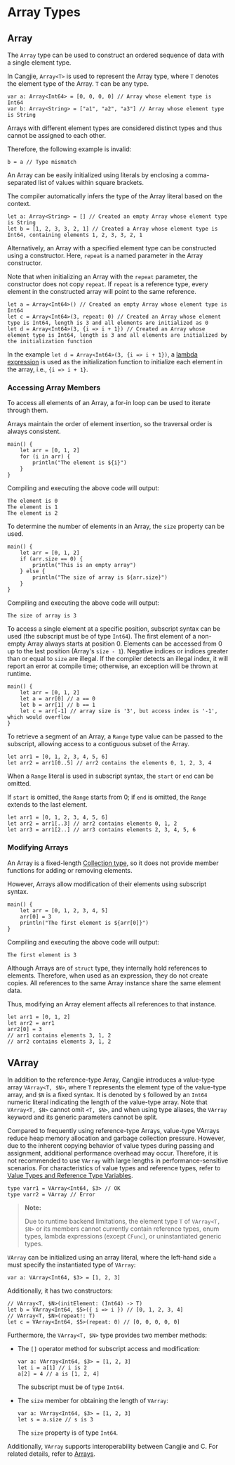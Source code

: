 # Array Types

## Array

The `Array` type can be used to construct an ordered sequence of data with a single element type.

In Cangjie, `Array<T>` is used to represent the Array type, where `T` denotes the element type of the Array. `T` can be any type.

<!-- compile.error -array_example -->

```cangjie
var a: Array<Int64> = [0, 0, 0, 0] // Array whose element type is Int64
var b: Array<String> = ["a1", "a2", "a3"] // Array whose element type is String
```

Arrays with different element types are considered distinct types and thus cannot be assigned to each other.

Therefore, the following example is invalid:

<!-- compile.error -array_example -->

```cangjie
b = a // Type mismatch
```

An Array can be easily initialized using literals by enclosing a comma-separated list of values within square brackets.

The compiler automatically infers the type of the Array literal based on the context.

<!-- compile -->

```cangjie
let a: Array<String> = [] // Created an empty Array whose element type is String
let b = [1, 2, 3, 3, 2, 1] // Created a Array whose element type is Int64, containing elements 1, 2, 3, 3, 2, 1
```

Alternatively, an Array with a specified element type can be constructed using a constructor. Here, `repeat` is a named parameter in the Array constructor.

Note that when initializing an Array with the `repeat` parameter, the constructor does not copy `repeat`. If `repeat` is a reference type, every element in the constructed array will point to the same reference.

<!-- compile -->

```cangjie
let a = Array<Int64>() // Created an empty Array whose element type is Int64
let c = Array<Int64>(3, repeat: 0) // Created an Array whose element type is Int64, length is 3 and all elements are initialized as 0
let d = Array<Int64>(3, {i => i + 1}) // Created an Array whose element type is Int64, length is 3 and all elements are initialized by the initialization function
```

In the example `let d = Array<Int64>(3, {i => i + 1})`, a [lambda expression](../function/lambda.md) is used as the initialization function to initialize each element in the array, i.e., `{i => i + 1}`.

### Accessing Array Members

To access all elements of an Array, a for-in loop can be used to iterate through them.

Arrays maintain the order of element insertion, so the traversal order is always consistent.

<!-- verify -->

```cangjie
main() {
    let arr = [0, 1, 2]
    for (i in arr) {
        println("The element is ${i}")
    }
}
```

Compiling and executing the above code will output:

```text
The element is 0
The element is 1
The element is 2
```

To determine the number of elements in an Array, the `size` property can be used.

<!-- verify -->

```cangjie
main() {
    let arr = [0, 1, 2]
    if (arr.size == 0) {
        println("This is an empty array")
    } else {
        println("The size of array is ${arr.size}")
    }
}
```

Compiling and executing the above code will output:

```text
The size of array is 3
```

To access a single element at a specific position, subscript syntax can be used (the subscript must be of type `Int64`). The first element of a non-empty Array always starts at position 0. Elements can be accessed from 0 up to the last position (Array's `size - 1`). Negative indices or indices greater than or equal to `size` are illegal. If the compiler detects an illegal index, it will report an error at compile time; otherwise, an exception will be thrown at runtime.

<!-- compile.error -->

```cangjie
main() {
    let arr = [0, 1, 2]
    let a = arr[0] // a == 0
    let b = arr[1] // b == 1
    let c = arr[-1] // array size is '3', but access index is '-1', which would overflow
}
```

To retrieve a segment of an Array, a `Range` type value can be passed to the subscript, allowing access to a contiguous subset of the Array.

<!-- compile -->

```cangjie
let arr1 = [0, 1, 2, 3, 4, 5, 6]
let arr2 = arr1[0..5] // arr2 contains the elements 0, 1, 2, 3, 4
```

When a `Range` literal is used in subscript syntax, the `start` or `end` can be omitted.

If `start` is omitted, the `Range` starts from 0; if `end` is omitted, the `Range` extends to the last element.

<!-- compile -->

```cangjie
let arr1 = [0, 1, 2, 3, 4, 5, 6]
let arr2 = arr1[..3] // arr2 contains elements 0, 1, 2
let arr3 = arr1[2..] // arr3 contains elements 2, 3, 4, 5, 6
```

### Modifying Arrays

An Array is a fixed-length [Collection type](../../source_en/collections/collection_overview.md), so it does not provide member functions for adding or removing elements.

However, Arrays allow modification of their elements using subscript syntax.

<!-- verify -->

```cangjie
main() {
    let arr = [0, 1, 2, 3, 4, 5]
    arr[0] = 3
    println("The first element is ${arr[0]}")
}
```

Compiling and executing the above code will output:

```text
The first element is 3
```

Although Arrays are of `struct` type, they internally hold references to elements. Therefore, when used as an expression, they do not create copies. All references to the same Array instance share the same element data.

Thus, modifying an Array element affects all references to that instance.

<!-- compile -->

```cangjie
let arr1 = [0, 1, 2]
let arr2 = arr1
arr2[0] = 3
// arr1 contains elements 3, 1, 2
// arr2 contains elements 3, 1, 2
```

## VArray

In addition to the reference-type Array, Cangjie introduces a value-type array `VArray<T, $N>`, where `T` represents the element type of the value-type array, and `$N` is a fixed syntax. It is denoted by `$` followed by an `Int64` numeric literal indicating the length of the value-type array. Note that `VArray<T, $N>` cannot omit `<T, $N>`, and when using type aliases, the `VArray` keyword and its generic parameters cannot be split.

Compared to frequently using reference-type Arrays, value-type VArrays reduce heap memory allocation and garbage collection pressure. However, due to the inherent copying behavior of value types during passing and assignment, additional performance overhead may occur. Therefore, it is not recommended to use `VArray` with large lengths in performance-sensitive scenarios. For characteristics of value types and reference types, refer to [Value Types and Reference Type Variables](../basic_programming_concepts/program_structure.md#value-types-and-reference-type-variables).

<!-- compile.error -->

```cangjie
type varr1 = VArray<Int64, $3> // OK
type varr2 = VArray // Error
```

> **Note:**
>
> Due to runtime backend limitations, the element type `T` of `VArray<T, $N>` or its members cannot currently contain reference types, enum types, lambda expressions (except `CFunc`), or uninstantiated generic types.

`VArray` can be initialized using an array literal, where the left-hand side `a` must specify the instantiated type of `VArray`:

<!-- compile -->

```cangjie
var a: VArray<Int64, $3> = [1, 2, 3]
```

Additionally, it has two constructors:

<!-- compile -->

```cangjie
// VArray<T, $N>(initElement: (Int64) -> T)
let b = VArray<Int64, $5>({ i => i }) // [0, 1, 2, 3, 4]
// VArray<T, $N>(repeat!: T)
let c = VArray<Int64, $5>(repeat: 0) // [0, 0, 0, 0, 0]
```

Furthermore, the `VArray<T, $N>` type provides two member methods:

- The `[]` operator method for subscript access and modification:

  <!-- compile -->

  ```cangjie
  var a: VArray<Int64, $3> = [1, 2, 3]
  let i = a[1] // i is 2
  a[2] = 4 // a is [1, 2, 4]
  ```

  The subscript must be of type `Int64`.

- The `size` member for obtaining the length of `VArray`:

  <!-- compile -->

  ```cangjie
  var a: VArray<Int64, $3> = [1, 2, 3]
  let s = a.size // s is 3
  ```

  The `size` property is of type `Int64`.

Additionally, `VArray` supports interoperability between Cangjie and C. For related details, refer to [Arrays](../FFI/cangjie-c.md#arrays).